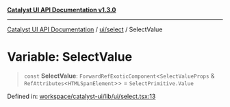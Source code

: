 [**Catalyst UI API Documentation v1.3.0**](../../../README.md)

---

[Catalyst UI API Documentation](../../../README.md) / [ui/select](../README.md) / SelectValue

# Variable: SelectValue

> `const` **SelectValue**: `ForwardRefExoticComponent`\<`SelectValueProps` & `RefAttributes`\<`HTMLSpanElement`\>\> = `SelectPrimitive.Value`

Defined in: [workspace/catalyst-ui/lib/ui/select.tsx:13](https://github.com/TheBranchDriftCatalyst/catalyst-ui/blob/main/lib/ui/select.tsx#L13)
